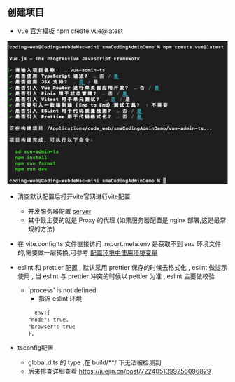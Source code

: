 ## 创建项目

- vue [官方模板](https://cn.vuejs.org/guide/quick-start.html) npm create vue@latest

![image-20231223094217530](/../MDimg/image-20231223094217530.png)

- 清空默认配置后打开vite官网进行vite配置
  - 开发服务器配置 [server](https://cn.vitejs.dev/config/server-options.html#server-host)
  - 其中最主要的就是 Proxy 的代理 (如果服务器配置是 nginx 部署,这是最常规的方法)
- 在 vite.config.ts 文件直接访问 import.meta.env 是获取不到 env 环境文件的,需要做一层转换,可参考 [配置环境中使用环境变量](https://cn.vitejs.dev/config/#using-environment-variables-in-config)

- eslint 和 prettier 配置 , 默认采用 prettier 保存的时候去格式化 , eslint 做提示使用 , 当 eslint 与 prettier 冲突的时候以 pettier 为准 , eslint 主要做校验

  - 'process' is not defined.
    - 指派 eslint 环境
    ```
      env:{
    "node": true,
    "browser": true
    },
    ```

- tsconfig配置
  - global.d.ts 的 type ,在 build/\*\*/ 下无法被检测到
  - 后来排查详细查看 https://juejin.cn/post/7224051399256096829

<!-- 2023.12.29 待更新mock和axios -->
